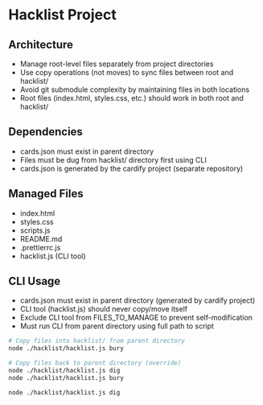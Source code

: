 # Hacklist Project

## Architecture
- Manage root-level files separately from project directories
- Use copy operations (not moves) to sync files between root and hacklist/
- Avoid git submodule complexity by maintaining files in both locations
- Root files (index.html, styles.css, etc.) should work in both root and hacklist/

## Dependencies
- cards.json must exist in parent directory
- Files must be dug from hacklist/ directory first using CLI
- cards.json is generated by the cardify project (separate repository)

## Managed Files
- index.html
- styles.css
- scripts.js
- README.md
- .prettierrc.js
- hacklist.js (CLI tool)
## CLI Usage
- cards.json must exist in parent directory (generated by cardify project)
- CLI tool (hacklist.js) should never copy/move itself
- Exclude CLI tool from FILES_TO_MANAGE to prevent self-modification
- Must run CLI from parent directory using full path to script
```bash
# Copy files into hacklist/ from parent directory
node ./hacklist/hacklist.js bury

# Copy files back to parent directory (override)
node ./hacklist/hacklist.js dig
node ./hacklist/hacklist.js bury

node ./hacklist/hacklist.js dig
```
